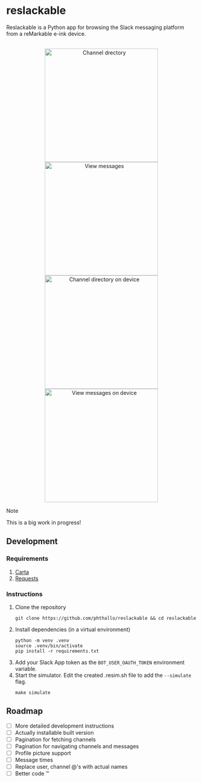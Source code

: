 # reslackable
Reslackable is a Python app for browsing the Slack messaging platform from a reMarkable e-ink device. 

<p align="center">
  <br>
  <img src="https://github.com/user-attachments/assets/f91fd821-207d-4bcf-a982-926a83c094de" width="300" title="Channel drectory">
  <img src="https://github.com/user-attachments/assets/fd5ec660-6c20-475c-9628-97f924b24502" width="300" title="View messages">
<br>
<img src="https://github.com/user-attachments/assets/436088b2-97e2-4148-aa45-f2f8236b4a29" width="300" title="Channel directory on device">
  <img src="https://github.com/user-attachments/assets/24033c35-5f44-4e0d-906b-969e0f04fb7c" width="300" title="View messages on device">
</p>

> [!NOTE]  
> This is a big work in progress!

## Development
### Requirements
1. [Carta](https://github.com/jayy001/carta)
2. [Requests](https://github.com/psf/requests) 


### Instructions
1. Clone the repository
    ```
    git clone https://github.com/phthallo/reslackable && cd reslackable
    ```
2. Install dependencies (in a virtual environment)
    ```
    python -m venv .venv
    source .venv/bin/activate
    pip install -r requirements.txt
    ```
3. Add your Slack App token as the `BOT_USER_OAUTH_TOKEN` environment variable. 
4. Start the simulator. Edit the created .resim.sh file to add the `--simulate` flag. 
    ```
    make simulate
    ```

## Roadmap
- [ ] More detailed development instructions
- [ ] Actually installable built version
- [ ] Pagination for fetching channels
- [ ] Pagination for navigating channels and messages
- [ ] Profile picture support
- [ ] Message times
- [ ] Replace user, channel @'s with actual names
- [ ] Better code :tm:
